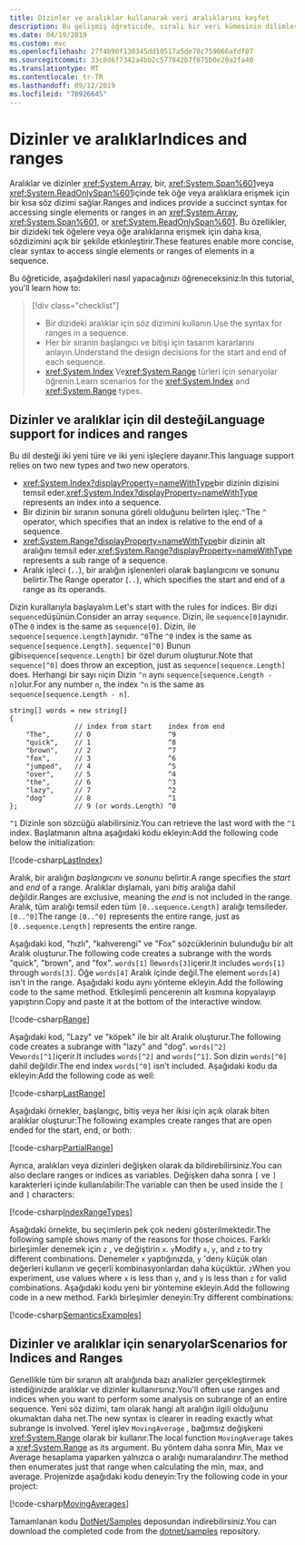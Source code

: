 ```yaml
---
title: Dizinler ve aralıklar kullanarak veri aralıklarını keşfet
description: Bu gelişmiş öğreticide, sıralı bir veri kümesinin dilimlerini incelemek üzere dizinler ve aralıklar kullanarak verileri araştırmanızı öğretilir.
ms.date: 04/19/2019
ms.custom: mvc
ms.openlocfilehash: 27f4b90f130345dd10517a5de78c759066afdf07
ms.sourcegitcommit: 33c8d6f7342a4bb2c577842b7f075b0e20a2fa40
ms.translationtype: MT
ms.contentlocale: tr-TR
ms.lasthandoff: 09/12/2019
ms.locfileid: "70926645"
---
```

# <a name="indices-and-ranges"></a><span data-ttu-id="9fbf2-103">Dizinler ve aralıklar</span><span class="sxs-lookup"><span data-stu-id="9fbf2-103">Indices and ranges</span></span>

<span data-ttu-id="9fbf2-104">Aralıklar ve dizinler <xref:System.Array>, bir, <xref:System.Span%601>veya <xref:System.ReadOnlySpan%601>içinde tek öğe veya aralıklara erişmek için bir kısa söz dizimi sağlar.</span><span class="sxs-lookup"><span data-stu-id="9fbf2-104">Ranges and indices provide a succinct syntax for accessing single elements or ranges in an <xref:System.Array>, <xref:System.Span%601>, or <xref:System.ReadOnlySpan%601>.</span></span> <span data-ttu-id="9fbf2-105">Bu özellikler, bir dizideki tek öğelere veya öğe aralıklarına erişmek için daha kısa, sözdizimini açık bir şekilde etkinleştirir.</span><span class="sxs-lookup"><span data-stu-id="9fbf2-105">These features enable more concise, clear syntax to access single elements or ranges of elements in a sequence.</span></span>

<span data-ttu-id="9fbf2-106">Bu öğreticide, aşağıdakileri nasıl yapacağınızı öğreneceksiniz:</span><span class="sxs-lookup"><span data-stu-id="9fbf2-106">In this tutorial, you'll learn how to:</span></span>

> [!div class="checklist"]
>
> - <span data-ttu-id="9fbf2-107">Bir dizideki aralıklar için söz dizimini kullanın.</span><span class="sxs-lookup"><span data-stu-id="9fbf2-107">Use the syntax for ranges in a sequence.</span></span>
> - <span data-ttu-id="9fbf2-108">Her bir sıranın başlangıcı ve bitişi için tasarım kararlarını anlayın.</span><span class="sxs-lookup"><span data-stu-id="9fbf2-108">Understand the design decisions for the start and end of each sequence.</span></span>
> - <span data-ttu-id="9fbf2-109"><xref:System.Index> Ve<xref:System.Range> türleri için senaryolar öğrenin.</span><span class="sxs-lookup"><span data-stu-id="9fbf2-109">Learn scenarios for the <xref:System.Index> and <xref:System.Range> types.</span></span>

## <a name="language-support-for-indices-and-ranges"></a><span data-ttu-id="9fbf2-110">Dizinler ve aralıklar için dil desteği</span><span class="sxs-lookup"><span data-stu-id="9fbf2-110">Language support for indices and ranges</span></span>

<span data-ttu-id="9fbf2-111">Bu dil desteği iki yeni türe ve iki yeni işleçlere dayanır.</span><span class="sxs-lookup"><span data-stu-id="9fbf2-111">This language support relies on two new types and two new operators.</span></span>

- <span data-ttu-id="9fbf2-112"><xref:System.Index?displayProperty=nameWithType>bir dizinin dizisini temsil eder.</span><span class="sxs-lookup"><span data-stu-id="9fbf2-112"><xref:System.Index?displayProperty=nameWithType> represents an index into a sequence.</span></span>
- <span data-ttu-id="9fbf2-113">Bir dizinin bir sıranın sonuna göreli olduğunu belirten işleç.`^`</span><span class="sxs-lookup"><span data-stu-id="9fbf2-113">The `^` operator, which specifies that an index is relative to the end of a sequence.</span></span>
- <span data-ttu-id="9fbf2-114"><xref:System.Range?displayProperty=nameWithType>bir dizinin alt aralığını temsil eder.</span><span class="sxs-lookup"><span data-stu-id="9fbf2-114"><xref:System.Range?displayProperty=nameWithType> represents a sub range of a sequence.</span></span>
- <span data-ttu-id="9fbf2-115">Aralık işleci (`..`), bir aralığın işlenenleri olarak başlangıcını ve sonunu belirtir.</span><span class="sxs-lookup"><span data-stu-id="9fbf2-115">The Range operator (`..`), which specifies the start and end of a range as its operands.</span></span>

<span data-ttu-id="9fbf2-116">Dizin kurallarıyla başlayalım.</span><span class="sxs-lookup"><span data-stu-id="9fbf2-116">Let's start with the rules for indices.</span></span> <span data-ttu-id="9fbf2-117">Bir dizi `sequence`düşünün.</span><span class="sxs-lookup"><span data-stu-id="9fbf2-117">Consider an array `sequence`.</span></span> <span data-ttu-id="9fbf2-118">Dizin, ile `sequence[0]`aynıdır. `0`</span><span class="sxs-lookup"><span data-stu-id="9fbf2-118">The `0` index is the same as `sequence[0]`.</span></span> <span data-ttu-id="9fbf2-119">Dizin, ile `sequence[sequence.Length]`aynıdır. `^0`</span><span class="sxs-lookup"><span data-stu-id="9fbf2-119">The `^0` index is the same as `sequence[sequence.Length]`.</span></span> <span data-ttu-id="9fbf2-120">`sequence[^0]` Bunun gibi`sequence[sequence.Length]` bir özel durum oluşturur.</span><span class="sxs-lookup"><span data-stu-id="9fbf2-120">Note that `sequence[^0]` does throw an exception, just as `sequence[sequence.Length]` does.</span></span> <span data-ttu-id="9fbf2-121">Herhangi bir sayı `n`için Dizin `^n` aynı `sequence[sequence.Length - n]`olur.</span><span class="sxs-lookup"><span data-stu-id="9fbf2-121">For any number `n`, the index `^n` is the same as `sequence[sequence.Length - n]`.</span></span>

```csharp-interactive
string[] words = new string[]
{
                // index from start    index from end
    "The",      // 0                   ^9
    "quick",    // 1                   ^8
    "brown",    // 2                   ^7
    "fox",      // 3                   ^6
    "jumped",   // 4                   ^5
    "over",     // 5                   ^4
    "the",      // 6                   ^3
    "lazy",     // 7                   ^2
    "dog"       // 8                   ^1
};              // 9 (or words.Length) ^0
```

<span data-ttu-id="9fbf2-122">`^1` Dizinle son sözcüğü alabilirsiniz.</span><span class="sxs-lookup"><span data-stu-id="9fbf2-122">You can retrieve the last word with the `^1` index.</span></span> <span data-ttu-id="9fbf2-123">Başlatmanın altına aşağıdaki kodu ekleyin:</span><span class="sxs-lookup"><span data-stu-id="9fbf2-123">Add the following code below the initialization:</span></span>

[!code-csharp[LastIndex](~/samples/csharp/tutorials/RangesIndexes/IndicesAndRanges.cs#IndicesAndRanges_LastIndex)]

<span data-ttu-id="9fbf2-124">Aralık, bir aralığın *başlangıcını* ve *sonunu* belirtir.</span><span class="sxs-lookup"><span data-stu-id="9fbf2-124">A range specifies the *start* and *end* of a range.</span></span> <span data-ttu-id="9fbf2-125">Aralıklar dışlamalı, yani *bitiş* aralığa dahil değildir.</span><span class="sxs-lookup"><span data-stu-id="9fbf2-125">Ranges are exclusive, meaning the *end* is not included in the range.</span></span> <span data-ttu-id="9fbf2-126">Aralık, tüm aralığı temsil eden tüm `[0..sequence.Length]` aralığı temsileder.`[0..^0]`</span><span class="sxs-lookup"><span data-stu-id="9fbf2-126">The range `[0..^0]` represents the entire range, just as `[0..sequence.Length]` represents the entire range.</span></span> 

<span data-ttu-id="9fbf2-127">Aşağıdaki kod, "hızlı", "kahverengi" ve "Fox" sözcüklerinin bulunduğu bir alt Aralık oluşturur.</span><span class="sxs-lookup"><span data-stu-id="9fbf2-127">The following code creates a subrange with the words "quick", "brown", and "fox".</span></span> <span data-ttu-id="9fbf2-128">`words[1]` İle`words[3]`içerir.</span><span class="sxs-lookup"><span data-stu-id="9fbf2-128">It includes `words[1]` through `words[3]`.</span></span> <span data-ttu-id="9fbf2-129">Öğe `words[4]` Aralık içinde değil.</span><span class="sxs-lookup"><span data-stu-id="9fbf2-129">The element `words[4]` isn't in the range.</span></span> <span data-ttu-id="9fbf2-130">Aşağıdaki kodu aynı yönteme ekleyin.</span><span class="sxs-lookup"><span data-stu-id="9fbf2-130">Add the following code to the same method.</span></span> <span data-ttu-id="9fbf2-131">Etkileşimli pencerenin alt kısmına kopyalayıp yapıştırın.</span><span class="sxs-lookup"><span data-stu-id="9fbf2-131">Copy and paste it at the bottom of the interactive window.</span></span>

[!code-csharp[Range](~/samples/csharp/tutorials/RangesIndexes/IndicesAndRanges.cs#IndicesAndRanges_Range)]

<span data-ttu-id="9fbf2-132">Aşağıdaki kod, "Lazy" ve "köpek" ile bir alt Aralık oluşturur.</span><span class="sxs-lookup"><span data-stu-id="9fbf2-132">The following code creates a subrange with "lazy" and "dog".</span></span> <span data-ttu-id="9fbf2-133">`words[^2]` Ve`words[^1]`içerir.</span><span class="sxs-lookup"><span data-stu-id="9fbf2-133">It includes `words[^2]` and `words[^1]`.</span></span> <span data-ttu-id="9fbf2-134">Son dizin `words[^0]` dahil değildir.</span><span class="sxs-lookup"><span data-stu-id="9fbf2-134">The end index `words[^0]` isn't included.</span></span> <span data-ttu-id="9fbf2-135">Aşağıdaki kodu da ekleyin:</span><span class="sxs-lookup"><span data-stu-id="9fbf2-135">Add the following code as well:</span></span>

[!code-csharp[LastRange](~/samples/csharp/tutorials/RangesIndexes/IndicesAndRanges.cs#IndicesAndRanges_LastRange)]

<span data-ttu-id="9fbf2-136">Aşağıdaki örnekler, başlangıç, bitiş veya her ikisi için açık olarak biten aralıklar oluşturur:</span><span class="sxs-lookup"><span data-stu-id="9fbf2-136">The following examples create ranges that are open ended for the start, end, or both:</span></span>

[!code-csharp[PartialRange](~/samples/csharp/tutorials/RangesIndexes/IndicesAndRanges.cs#IndicesAndRanges_PartialRanges)]

<span data-ttu-id="9fbf2-137">Ayrıca, aralıkları veya dizinleri değişken olarak da bildirebilirsiniz.</span><span class="sxs-lookup"><span data-stu-id="9fbf2-137">You can also declare ranges or indices as variables.</span></span> <span data-ttu-id="9fbf2-138">Değişken daha sonra `[` ve `]` karakterleri içinde kullanılabilir:</span><span class="sxs-lookup"><span data-stu-id="9fbf2-138">The variable can then be used inside the `[` and `]` characters:</span></span>

[!code-csharp[IndexRangeTypes](~/samples/csharp/tutorials/RangesIndexes/IndicesAndRanges.cs#IndicesAndRanges_RangeIndexTypes)]

<span data-ttu-id="9fbf2-139">Aşağıdaki örnekte, bu seçimlerin pek çok nedeni gösterilmektedir.</span><span class="sxs-lookup"><span data-stu-id="9fbf2-139">The following sample shows many of the reasons for those choices.</span></span> <span data-ttu-id="9fbf2-140">Farklı birleşimler denemek için `z` , ve değiştirin `x`. `y`</span><span class="sxs-lookup"><span data-stu-id="9fbf2-140">Modify `x`, `y`, and `z` to try different combinations.</span></span> <span data-ttu-id="9fbf2-141">Denemeler `x` yaptığınızda, `y` 'den`y` küçük olan değerleri kullanın ve geçerli kombinasyonlardan daha küçüktür. `z`</span><span class="sxs-lookup"><span data-stu-id="9fbf2-141">When you experiment, use values where `x` is less than `y`, and `y` is less than `z` for valid combinations.</span></span> <span data-ttu-id="9fbf2-142">Aşağıdaki kodu yeni bir yöntemine ekleyin.</span><span class="sxs-lookup"><span data-stu-id="9fbf2-142">Add the following code in a new method.</span></span> <span data-ttu-id="9fbf2-143">Farklı birleşimler deneyin:</span><span class="sxs-lookup"><span data-stu-id="9fbf2-143">Try different combinations:</span></span>

[!code-csharp[SemanticsExamples](~/samples/csharp/tutorials/RangesIndexes/IndicesAndRanges.cs#IndicesAndRanges_Semantics)]

## <a name="scenarios-for-indices-and-ranges"></a><span data-ttu-id="9fbf2-144">Dizinler ve aralıklar için senaryolar</span><span class="sxs-lookup"><span data-stu-id="9fbf2-144">Scenarios for Indices and Ranges</span></span>

<span data-ttu-id="9fbf2-145">Genellikle tüm bir sıranın alt aralığında bazı analizler gerçekleştirmek istediğinizde aralıklar ve dizinler kullanırsınız.</span><span class="sxs-lookup"><span data-stu-id="9fbf2-145">You'll often use ranges and indices when you want to perform some analysis on subrange of an entire sequence.</span></span> <span data-ttu-id="9fbf2-146">Yeni söz dizimi, tam olarak hangi alt aralığın ilgili olduğunu okumaktan daha net.</span><span class="sxs-lookup"><span data-stu-id="9fbf2-146">The new syntax is clearer in reading exactly what subrange is involved.</span></span> <span data-ttu-id="9fbf2-147">Yerel işlev `MovingAverage` , bağımsız değişkeni <xref:System.Range> olarak bir kullanır.</span><span class="sxs-lookup"><span data-stu-id="9fbf2-147">The local function `MovingAverage` takes a <xref:System.Range> as its argument.</span></span> <span data-ttu-id="9fbf2-148">Bu yöntem daha sonra Min, Max ve Average hesaplama yaparken yalnızca o aralığı numaralandırır.</span><span class="sxs-lookup"><span data-stu-id="9fbf2-148">The method then enumerates just that range when calculating the min, max, and average.</span></span> <span data-ttu-id="9fbf2-149">Projenizde aşağıdaki kodu deneyin:</span><span class="sxs-lookup"><span data-stu-id="9fbf2-149">Try the following code in your project:</span></span>

[!code-csharp[MovingAverages](~/samples/csharp/tutorials/RangesIndexes/IndicesAndRanges.cs#IndicesAndRanges_MovingAverage)]

<span data-ttu-id="9fbf2-150">Tamamlanan kodu [DotNet/Samples](https://github.com/dotnet/samples/tree/master/csharp/tutorials/RangesIndexes) deposundan indirebilirsiniz.</span><span class="sxs-lookup"><span data-stu-id="9fbf2-150">You can download the completed code from the [dotnet/samples](https://github.com/dotnet/samples/tree/master/csharp/tutorials/RangesIndexes) repository.</span></span>
